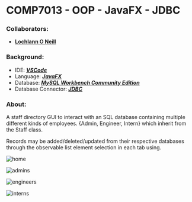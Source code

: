 <!--https://github.com/darsaveli/Readme-Markdown-Syntax-->

# COMP7013 - OOP - JavaFX - JDBC
### Collaborators:
* **[Lochlann O Neill](https://github.com/lochlannoneill)**

### Background:
* IDE: ***[VSCode](https://code.visualstudio.com/)***  
* Language: ***[JavaFX](https://openjfx.io/)***  
* Database: ***[MySQL Workbench Community Edition](https://openjfx.io/](https://dev.mysql.com/downloads/workbench/))***  
* Database Connector: ***[JDBC](https://dev.mysql.com/downloads/connector/j/8.0.html)***  

### About:
A staff directory GUI to interact with an SQL database containing multiple different kinds of employees. {Admin, Engineer, Intern} which inherit from the Staff class.  

Records may be added/deleted/updated from their respective databases through the observable list element selection in each tab using.  

![home](https://github.com/lochlannoneill/COMP7013-OOP-GUI/blob/main/screenshots/home.png?raw=true)  

![admins](https://github.com/lochlannoneill/COMP7013-OOP-GUI/blob/main/screenshots/admins.png?raw=true)  

![engineers](https://github.com/lochlannoneill/COMP7013-OOP-GUI/blob/main/screenshots/engineers.png?raw=true)  

![interns](https://github.com/lochlannoneill/COMP7013-OOP-GUI/blob/main/screenshots/interns.png?raw=true)  
